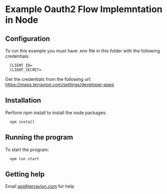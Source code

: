 Example Oauth2 Flow Implemntation in Node
====================

## Configuration
To run this example you must have .env file in this folder with the following credentials:

```
  CLIENT_ID=
  CLIENT_SECRET=
```

Get the credentials from the following url:
https://maps.terravion.com/settings/developer-apps

## Installation
Perform npm install to install the node packages:

```
  npm install
```

## Running the program
To start the program:

```
  npm run start
```


## Getting help
Email api@terravion.com for help